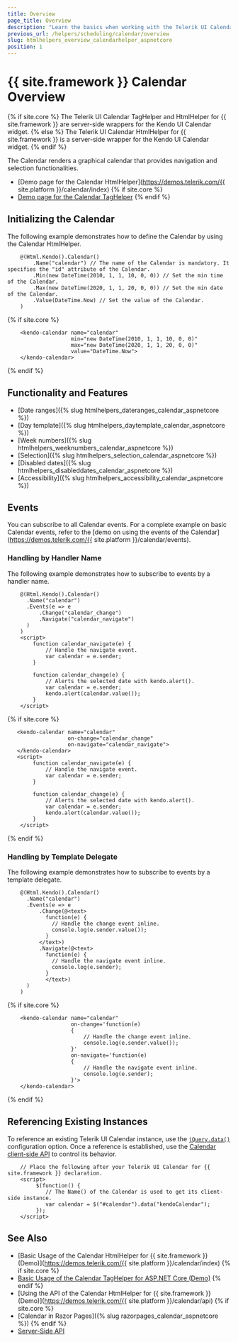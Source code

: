 ```yaml
---
title: Overview
page_title: Overview
description: "Learn the basics when working with the Telerik UI Calendar component for {{ site.framework }}."
previous_url: /helpers/scheduling/calendar/overview
slug: htmlhelpers_overview_calendarhelper_aspnetcore
position: 1
---
```


# {{ site.framework }} Calendar Overview

{% if site.core %}
The Telerik UI Calendar TagHelper and HtmlHelper for {{ site.framework }} are server-side wrappers for the Kendo UI Calendar widget.
{% else %}
The Telerik UI Calendar HtmlHelper for {{ site.framework }} is a server-side wrapper for the Kendo UI Calendar widget.
{% endif %}

The Calendar renders a graphical calendar that provides navigation and selection functionalities.

* [Demo page for the Calendar HtmlHelper](https://demos.telerik.com/{{ site.platform }}/calendar/index)
{% if site.core %}
* [Demo page for the Calendar TagHelper](https://demos.telerik.com/aspnet-core/calendar/tag-helper)
{% endif %}

## Initializing the Calendar

The following example demonstrates how to define the Calendar by using the Calendar HtmlHelper.

```HtmlHelper
    @(Html.Kendo().Calendar()
        .Name("calendar") // The name of the Calendar is mandatory. It specifies the "id" attribute of the Calendar.
        .Min(new DateTime(2010, 1, 1, 10, 0, 0)) // Set the min time of the Calendar.
        .Max(new DateTime(2020, 1, 1, 20, 0, 0)) // Set the min date of the Calendar.
        .Value(DateTime.Now) // Set the value of the Calendar.
    )
```
{% if site.core %}
```TagHelper
    <kendo-calendar name="calendar"
                    min="new DateTime(2010, 1, 1, 10, 0, 0)"
                    max="new DateTime(2020, 1, 1, 20, 0, 0)"
                    value="DateTime.Now">
    </kendo-calendar>
```
{% endif %}


## Functionality and Features

* [Date ranges]({% slug htmlhelpers_dateranges_calendar_aspnetcore %})
* [Day template]({% slug htmlhelpers_daytemplate_calendar_aspnetcore %})
* [Week numbers]({% slug htmlhelpers_weeknumbers_calendar_aspnetcore %})
* [Selection]({% slug htmlhelpers_selection_calendar_aspnetcore %})
* [Disabled dates]({% slug htmlhelpers_disableddates_calendar_aspnetcore %})
* [Accessibility]({% slug htmlhelpers_accessibility_calendar_aspnetcore %})

## Events

You can subscribe to all Calendar events. For a complete example on basic Calendar events, refer to the [demo on using the events of the Calendar](https://demos.telerik.com/{{ site.platform }}/calendar/events).

### Handling by Handler Name

The following example demonstrates how to subscribe to events by a handler name.

```HtmlHelper
    @(Html.Kendo().Calendar()
      .Name("calendar")
      .Events(e => e
          .Change("calendar_change")
          .Navigate("calendar_navigate")
      )
    )
    <script>
        function calendar_navigate(e) {
            // Handle the navigate event.
            var calendar = e.sender;
        }

        function calendar_change(e) {
            // Alerts the selected date with kendo.alert().
            var calendar = e.sender;
            kendo.alert(calendar.value());
        }
    </script>
```
{% if site.core %}
```TagHelper
   <kendo-calendar name="calendar"
                   on-change="calendar_change"
                   on-navigate="calendar_navigate">
   </kendo-calendar>
   <script>
        function calendar_navigate(e) {
            // Handle the navigate event.
            var calendar = e.sender;
        }

        function calendar_change(e) {
            // Alerts the selected date with kendo.alert().
            var calendar = e.sender;
            kendo.alert(calendar.value());
        }
    </script>
```    
{% endif %}

### Handling by Template Delegate

The following example demonstrates how to subscribe to events by a template delegate.

```HtmlHelper
    @(Html.Kendo().Calendar()
      .Name("calendar")
      .Events(e => e
          .Change(@<text>
            function(e) {
              // Handle the change event inline.
              console.log(e.sender.value());
            }
          </text>)
          .Navigate(@<text>
            function(e) {
              // Handle the navigate event inline.
              console.log(e.sender);
            }
            </text>)
      )
    )
```
{% if site.core %}
```TagHelper.cshtml
    <kendo-calendar name="calendar"
                    on-change='function(e)
                    {
                        // Handle the change event inline.
                        console.log(e.sender.value());
                    }'
                    on-navigate='function(e)
                    {
                        // Handle the navigate event inline.
                        console.log(e.sender);
                    }'>
    </kendo-calendar>
```
{% endif %}

## Referencing Existing Instances

To reference an existing Telerik UI Calendar instance, use the [`jQuery.data()`](https://api.jquery.com/jQuery.data/) configuration option. Once a reference is established, use the [Calendar client-side API](https://docs.telerik.com/kendo-ui/api/javascript/ui/calendar#methods) to control its behavior.

```
    // Place the following after your Telerik UI Calendar for {{ site.framework }} declaration.
    <script>
         $(function() {
            // The Name() of the Calendar is used to get its client-side instance.
            var calendar = $("#calendar").data("kendoCalendar");
         });
    </script>
```

## See Also

* [Basic Usage of the Calendar HtmlHelper for {{ site.framework }} (Demo)](https://demos.telerik.com/{{ site.platform }}/calendar/index)
{% if site.core %}
* [Basic Usage of the Calendar TagHelper for ASP.NET Core (Demo)](https://demos.telerik.com/aspnet-core/calendar/tag-helper)
{% endif %}
* [Using the API of the Calendar HtmlHelper for {{ site.framework }} (Demo)](https://demos.telerik.com/{{ site.platform }}/calendar/api)
{% if site.core %}
* [Calendar in Razor Pages]({% slug razorpages_calendar_aspnetcore %})
{% endif %}
* [Server-Side API](/api/calendar)
